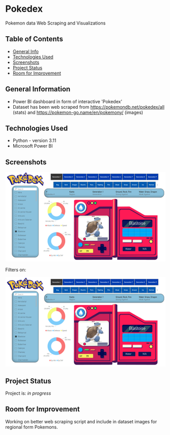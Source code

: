 # Pokedex
Pokemon data Web Scraping and Visualizations 

## Table of Contents
* [General Info](#general-information)
* [Technologies Used](#technologies-used)
* [Screenshots](#screenshots)
* [Project Status](#project-status)
* [Room for Improvement](#room-for-improvement)


## General Information
- Power BI dashboard in form of interactive 'Pokedex'
- Dataset has been web scraped from https://pokemondb.net/pokedex/all (stats) and https://pokemon-go.name/en/pokemony/ (images)


## Technologies Used
- Python - version 3.11
- Microsoft Power BI



## Screenshots
![Example screenshot](./img/screenshot.png)

Filters on:

![Example screenshot](./img/screenshot.png)

## Project Status
Project is: _in progress_ 


## Room for Improvement
Working on better web scraping script and include in dataset images for regional form Pokemons.

